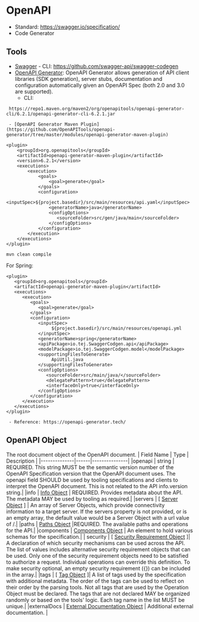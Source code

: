 # OpenAPI
- Standard: https://swagger.io/specification/ 
- Code Generator

## Tools
- [Swagger]()
      - CLI: https://github.com/swagger-api/swagger-codegen
- [OpenAPI Generator](https://github.com/OpenAPITools/openapi-generator-cli): OpenAPI Generator allows generation of API client libraries (SDK generation), server stubs, documentation and configuration automatically given an OpenAPI Spec (both 2.0 and 3.0 are supported). 
     - CLI:
```
 https://repo1.maven.org/maven2/org/openapitools/openapi-generator-cli/6.2.1/openapi-generator-cli-6.2.1.jar
```
     - [OpenAPI Generator Maven Plugin](https://github.com/OpenAPITools/openapi-generator/tree/master/modules/openapi-generator-maven-plugin)
```
<plugin>
    <groupId>org.openapitools</groupId>
    <artifactId>openapi-generator-maven-plugin</artifactId>
    <version>6.2.1</version>
    <executions>
        <execution>
            <goals>
                <goal>generate</goal>
            </goals>
            <configuration>
                <inputSpec>${project.basedir}/src/main/resources/api.yaml</inputSpec>
                <generatorName>java</generatorName>
                <configOptions>
                   <sourceFolder>src/gen/java/main</sourceFolder>
                </configOptions>
            </configuration>
        </execution>
    </executions>
</plugin>

mvn clean compile
```
For Spring:
```
<plugin>
   <groupId>org.openapitools</groupId>
   <artifactId>openapi-generator-maven-plugin</artifactId>
   <executions>
      <execution>
         <goals>
            <goal>generate</goal>
         </goals>
         <configuration>
            <inputSpec>
                 ${project.basedir}/src/main/resources/openapi.yml
            </inputSpec>
            <generatorName>spring</generatorName>
            <apiPackage>io.tej.SwaggerCodgen.api</apiPackage>
            <modelPackage>io.tej.SwaggerCodgen.model</modelPackage>
            <supportingFilesToGenerate>
                 ApiUtil.java
            </supportingFilesToGenerate>
            <configOptions>
               <sourceFolder>src/main/java/</sourceFolder>
               <delegatePattern>true</delegatePattern>
               <interfaceOnly>true</interfaceOnly>
            </configOptions>
         </configuration>
      </execution>
   </executions>
</plugin>
```
     - Reference: https://openapi-generator.tech/

## OpenAPI Object
The root document object of the OpenAPI document.
| Field Name	 | Type | 	Description |
|--------------|------|---------------|
|openapi	| string	| REQUIRED. This string MUST be the semantic version number of the OpenAPI Specification version that the OpenAPI document uses. The openapi field SHOULD be used by tooling specifications and clients to interpret the OpenAPI document. This is not related to the API info.version string.|
|info	| [Info Object](https://swagger.io/specification/#info-object)	| REQUIRED. Provides metadata about the API. The metadata MAY be used by tooling as required.|
|servers	| [ [Server Object](https://swagger.io/specification/#server-object) ]	| An array of Server Objects, which provide connectivity information to a target server. If the servers property is not provided, or is an empty array, the default value would be a Server Object with a url value of /.|
|paths	| [Paths Object](https://swagger.io/specification/#paths-object)	|REQUIRED. The available paths and operations for the API.|
|components	| [Components Object](https://swagger.io/specification/#components-object)	| An element to hold various schemas for the specification.|
| security	| [ [Security Requirement Object](https://swagger.io/specification/#security-requirement-object) ]|	A declaration of which security mechanisms can be used across the API. The list of values includes alternative security requirement objects that can be used. Only one of the security requirement objects need to be satisfied to authorize a request. Individual operations can override this definition. To make security optional, an empty security requirement ({}) can be included in the array.|
|tags	| [ [Tag Object](https://swagger.io/specification/#tag-object) ]|	A list of tags used by the specification with additional metadata. The order of the tags can be used to reflect on their order by the parsing tools. Not all tags that are used by the Operation Object must be declared. The tags that are not declared MAY be organized randomly or based on the tools' logic. Each tag name in the list MUST be unique.|
|externalDocs	| [External Documentation Object](https://swagger.io/specification/#external-documentation-object) |	Additional external documentation. |
